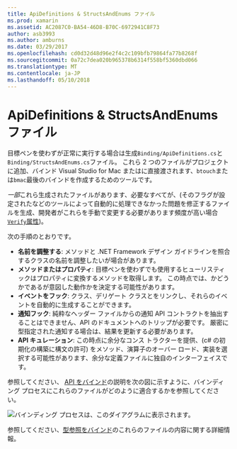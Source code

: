 ```yaml
---
title: ApiDefinitions & StructsAndEnums ファイル
ms.prod: xamarin
ms.assetid: AC2087C0-BA54-46D8-B70C-6972941C8F73
author: asb3993
ms.author: amburns
ms.date: 03/29/2017
ms.openlocfilehash: cd0d32d48d96e2f4c2c109bfb79864fa77b8268f
ms.sourcegitcommit: 0a72c7dea020b965378b6314f558bf5360dbd066
ms.translationtype: MT
ms.contentlocale: ja-JP
ms.lasthandoff: 05/10/2018
---
```

# <a name="apidefinitions--structsandenums-files"></a>ApiDefinitions & StructsAndEnums ファイル

目標ペンを使わずが正常に実行する場合は生成`Binding/ApiDefinitions.cs`と`Binding/StructsAndEnums.cs`ファイル。
これら 2 つのファイルがプロジェクトに追加、バインド Visual Studio for Mac またはに直接渡されます、`btouch`または`bmac`最後のバインドを作成するためのツールです。

*一部*これら生成されたファイルがあります、必要なすべてが、(そのフラグが設定されたなどのツールによって自動的に処理できなかった問題を修正するファイルを生成、開発者がこれらを手動で変更する必要があります頻度が高い場合[ `Verify`属性](~/cross-platform/macios/binding/objective-sharpie/platform/verify.md))。

次の手順のとおりです。

- **名前を調整する**: メソッドと .NET Framework デザイン ガイドラインを照合するクラスの名前を調整したいが場合があります。
- **メソッドまたはプロパティ**: 目標ペンを使わずでも使用するヒューリスティックはプロパティに変換するメソッドを取得します。 この時点では、かどうかであるが意図した動作かを決定する可能性があります。
- **イベントをフック**: クラス、デリゲート クラスとをリンクし、それらのイベントを自動的に生成することができます。
- **通知フック**: 純粋なヘッダー ファイルからの通知 API コントラクトを抽出することはできません、API のドキュメントへのトリップが必要です。 厳密に型指定された通知する場合は、結果を更新する必要があります。
- **API キュレーション**: この時点に余分なコンス トラクターを提供、(c# の初期化の構築に構文の許可) をメソッド、演算子のオーバー ロード、実装を選択する可能性があります、余分な定義ファイルに独自のインターフェイスです。

参照してください、 [API をバインド](~/cross-platform/macios/binding/objective-c-libraries.md)の説明を次の図に示すように、バインディング プロセスにこれらのファイルがどのように適合するかを参照してください。

![](apidefinitions-structsandenums-images/binding-flowchart.png "バインディング プロセスは、このダイアグラムに表示されます。")

参照してください、[型参照をバインド](~/cross-platform/macios/binding/binding-types-reference.md)のこれらのファイルの内容に関する詳細情報。


